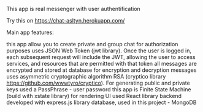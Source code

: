 This app is real messenger with user authentification

Try this on https://chat-asltyn.herokuapp.com/

Main app features:

this app allow you to create private and group chat
for authorization purposes uses JSON Web Token (jwt library). Once the user is logged in, each subsequent request will include the JWT, allowing the user to access services, and resources that are permitted with that token
all messages are encrypted and stored at database
for encryption and decryption messages uses asymmetric cryptographic algorithm RSA (cryptico library https://github.com/wwwtyro/cryptico). For generating public and private keys used a PassPhrase - user password
this app is Finite State Machine (build with xstate library)
for rendering UI used React library
backend developed with express.js library
database, used in this project - MongoDB
